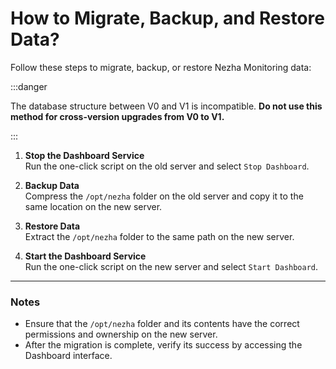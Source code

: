 # How to Migrate, Backup, and Restore Data?

Follow these steps to migrate, backup, or restore Nezha Monitoring data:

:::danger

The database structure between V0 and V1 is incompatible. **Do not use this method for cross-version upgrades from V0 to V1.**  

:::

1. **Stop the Dashboard Service**  
   Run the one-click script on the old server and select `Stop Dashboard`.

2. **Backup Data**  
   Compress the `/opt/nezha` folder on the old server and copy it to the same location on the new server.

3. **Restore Data**  
   Extract the `/opt/nezha` folder to the same path on the new server.

4. **Start the Dashboard Service**  
   Run the one-click script on the new server and select `Start Dashboard`.

---

### Notes
- Ensure that the `/opt/nezha` folder and its contents have the correct permissions and ownership on the new server.
- After the migration is complete, verify its success by accessing the Dashboard interface.
